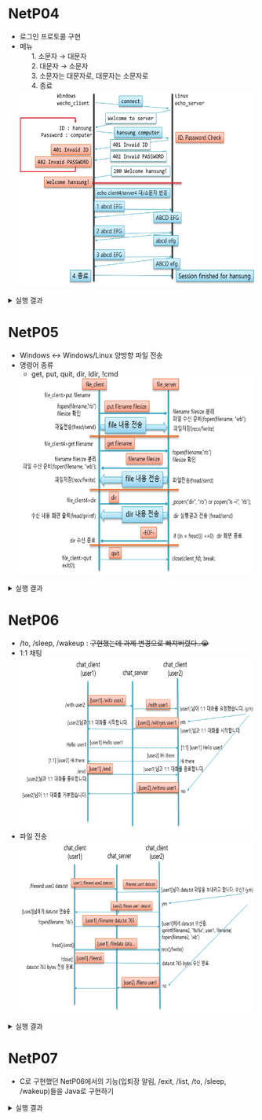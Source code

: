 # NetP04
- 로그인 프로토콜 구현
- 메뉴
  <ol>
  1. 소문자 → 대문자<br>
  2. 대문자 → 소문자<br>
  3. 소문자는 대문자로, 대문자는 소문자로<br>
  4. 종료
  </ol>
  <img src="https://github.com/coding-Benny/network-programming/blob/master/images/wecho_protocol.png" width="500" height="400">
<details>
  <summary>실행 결과</summary>
  <img src="https://github.com/coding-Benny/network-programming/blob/master/images/wecho_screenshot2.png" width="800" height="500">
  <img src="https://github.com/coding-Benny/network-programming/blob/master/images/wecho_screenshot1.png" width="800" height="500">
</details>

# NetP05
- Windows ↔ Windows/Linux 양방향 파일 전송
- 명령어 종류
  - get, put, quit, dir, ldir, !cmd
  <img src="https://github.com/coding-Benny/network-programming/blob/master/images/file_protocol.png" width="600" height="400">
<details>
  <summary>실행 결과</summary>
  <ul>
    <li>put</li>
      <img src="https://github.com/coding-Benny/network-programming/blob/master/images/file_put.png" width="700" height="200">
    <li>get</li>
      <img src="https://github.com/coding-Benny/network-programming/blob/master/images/file_get.png" width="700" height="200">
    <li>dir</li>
      <img src="https://github.com/coding-Benny/network-programming/blob/master/images/file_dir.png" width="700" height="500">
    <li>ldir</li>
      <img src="https://github.com/coding-Benny/network-programming/blob/master/images/file_ldir.png" width="700" height="200">
    <li>!ipconfig</li>
      <img src="https://github.com/coding-Benny/network-programming/blob/master/images/file_cmd.png" width="700" height="500">
</details>

# NetP06
- /to, /sleep, /wakeup : ~~구현했는데 과제 변경으로 빠져버렸다..😭~~
- 1:1 채팅<br>
  <img src="https://github.com/coding-Benny/network-programming/blob/master/images/user-to-user-chatting-protocol.png" width="500" height="350">
- 파일 전송<br>
  <img src="https://github.com/coding-Benny/network-programming/blob/master/images/file_transfer_protocol.png" width="500" height="350">
<details>
  <summary>실행 결과</summary>
  <ul>
    <li>입/퇴장 알림</li>
      <img src="https://github.com/coding-Benny/network-programming/blob/master/images/welcome_exit_message.png" width="500" height="250">
    <li>귓속말</li>
      <img src="https://github.com/coding-Benny/network-programming/blob/master/images/whisper.png" width="500" height="400">
    <li>sleep/wakeup</li>
      <img src="https://github.com/coding-Benny/network-programming/blob/master/images/sleep_wakeup_userlist.png" width="700" height="500">
    <li>1:1 채팅</li>
      <img src="https://github.com/coding-Benny/network-programming/blob/master/images/user-to-user-chatting.png" width="700" height="500">
    <li>파일 전송</li>
      <img src="https://github.com/coding-Benny/network-programming/blob/master/images/file_transfer.png" width="700" height="500">
</details>
  
# NetP07
- C로 구현했던 NetP06에서의 기능(입퇴장 알림, /exit, /list, /to, /sleep, /wakeup)들을 Java로 구현하기
<details>
  <summary>실행 결과</summary>
  <ul>
    <li>서버</li>
      <img src="https://github.com/coding-Benny/network-programming/blob/master/images/java-chat-server.png" width="500" height="150">
    <li>클라이언트</li>
      <img src="https://github.com/coding-Benny/network-programming/blob/master/images/java-chat-client.png" width="500" height="150">
</details>

